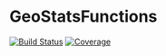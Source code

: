 # GeoStatsFunctions

[![Build Status](https://github.com/juliohm/GeoStatsFunctions.jl/actions/workflows/CI.yml/badge.svg?branch=main)](https://github.com/juliohm/GeoStatsFunctions.jl/actions/workflows/CI.yml?query=branch%3Amain)
[![Coverage](https://codecov.io/gh/juliohm/GeoStatsFunctions.jl/branch/main/graph/badge.svg)](https://codecov.io/gh/juliohm/GeoStatsFunctions.jl)
